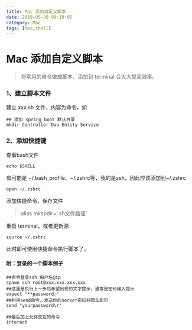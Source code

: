 ```yaml
---
title: Mac 添加自定义脚本
date: 2018-05-30 09:19:05
category: Mac
tags: [Mac,shell]
---
```


# Mac 添加自定义脚本

> 将常用的命令做成脚本，添加到 terminal 会大大提高效率。

### 1、建立脚本文件

建立 xxx.sh 文件，内容为命令，如

```
## 添加 spring boot 默认目录
mkdir Controller Dao Entity Service
```

### 2、添加快捷键

查看bash文件

```
echo $SHELL
```
有可能是 ~/.bash_profile、~/.zshrc等，我的是zsh，因此应该添加到~/.zshrc

```
open ~/.zshrc
```

添加快捷命令，保存文件

> alias mkspdir='.sh文件路径'

重启 terminal，或者更新源

```
source ~/.zshrc
```

此时即可使用快捷命令执行脚本了。


#### 附：登录的一个脚本例子

```
##命令登录ssh 用户名@ip
spawn ssh root@xxx.xxx.xxx.xxx
##这里是执行上一步后希望出现的文字提示，通常是密码输入提示
expect "**password:"
##利用send命令，发送你的server密码并回车即可
send "yourpassword\r"

##最后加上允许交互的命令
interact
```